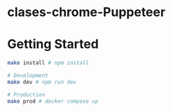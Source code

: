 # clases-chrome-Puppeteer

# Getting Started

```bash
make install # npm install

# Development
make dev # npm run dev

# Production
make prod # docker compose up
```
